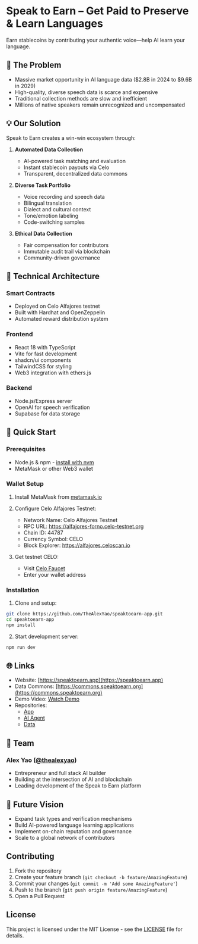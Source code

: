 # Speak to Earn – Get Paid to Preserve & Learn Languages

Earn stablecoins by contributing your authentic voice—help AI learn your language.

## 🌟 The Problem

- Massive market opportunity in AI language data ($2.8B in 2024 to $9.6B in 2029)
- High-quality, diverse speech data is scarce and expensive
- Traditional collection methods are slow and inefficient
- Millions of native speakers remain unrecognized and uncompensated

## 💡 Our Solution

Speak to Earn creates a win-win ecosystem through:

1. **Automated Data Collection**
   - AI-powered task matching and evaluation
   - Instant stablecoin payouts via Celo
   - Transparent, decentralized data commons

2. **Diverse Task Portfolio**
   - Voice recording and speech data
   - Bilingual translation
   - Dialect and cultural context
   - Tone/emotion labeling
   - Code-switching samples

3. **Ethical Data Collection**
   - Fair compensation for contributors
   - Immutable audit trail via blockchain
   - Community-driven governance

## 🔗 Technical Architecture

### Smart Contracts
- Deployed on Celo Alfajores testnet
- Built with Hardhat and OpenZeppelin
- Automated reward distribution system

### Frontend
- React 18 with TypeScript
- Vite for fast development
- shadcn/ui components
- TailwindCSS for styling
- Web3 integration with ethers.js

### Backend
- Node.js/Express server
- OpenAI for speech verification
- Supabase for data storage

## 🚀 Quick Start

### Prerequisites
- Node.js & npm - [install with nvm](https://github.com/nvm-sh/nvm#installing-and-updating)
- MetaMask or other Web3 wallet

### Wallet Setup

1. Install MetaMask from [metamask.io](https://metamask.io)

2. Configure Celo Alfajores Testnet:
   - Network Name: Celo Alfajores Testnet
   - RPC URL: https://alfajores-forno.celo-testnet.org
   - Chain ID: 44787
   - Currency Symbol: CELO
   - Block Explorer: https://alfajores.celoscan.io

3. Get testnet CELO:
   - Visit [Celo Faucet](https://faucet.celo.org)
   - Enter your wallet address

### Installation

1. Clone and setup:
```bash
git clone https://github.com/TheAlexYao/speaktoearn-app.git
cd speaktoearn-app
npm install
```

2. Start development server:
```bash
npm run dev
```

## 🌐 Links

- Website: [https://speaktoearn.app](https://speaktoearn.app)
- Data Commons: [https://commons.speaktoearn.org](https://commons.speaktoearn.org)
- Demo Video: [Watch Demo](https://www.loom.com/share/d1473f89df58401989c134bec49f28ac)
- Repositories:
  - [App](https://github.com/TheAlexYao/speaktoearn-app)
  - [AI Agent](https://github.com/TheAlexYao/speaktoearn-agent)
  - [Data](https://github.com/TheAlexYao/speaktoearn-data)

## 👥 Team

### Alex Yao ([@thealexyao](https://x.com/thealexyao))
- Entrepreneur and full stack AI builder
- Building at the intersection of AI and blockchain
- Leading development of the Speak to Earn platform

## 🔮 Future Vision

- Expand task types and verification mechanisms
- Build AI-powered language learning applications
- Implement on-chain reputation and governance
- Scale to a global network of contributors

## Contributing

1. Fork the repository
2. Create your feature branch (`git checkout -b feature/AmazingFeature`)
3. Commit your changes (`git commit -m 'Add some AmazingFeature'`)
4. Push to the branch (`git push origin feature/AmazingFeature`)
5. Open a Pull Request

## License

This project is licensed under the MIT License - see the [LICENSE](LICENSE) file for details.
